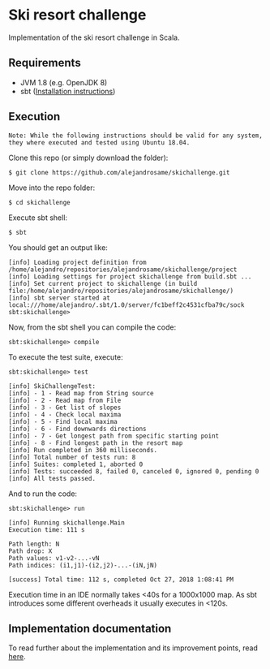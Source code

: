 # Ski resort challenge

Implementation of the ski resort challenge in Scala.

## Requirements

* JVM 1.8 (e.g. OpenJDK 8)
* sbt ([Installation instructions](https://www.scala-sbt.org/1.x/docs/Setup.html))

## Execution

`Note: While the following instructions should be valid for any system, they where executed and
tested using Ubuntu 18.04.`

Clone this repo (or simply download the folder):

```
$ git clone https://github.com/alejandrosame/skichallenge.git
```

Move into the repo folder:

```
$ cd skichallenge
```

Execute sbt shell:

```
$ sbt
```

You should get an output like:

```
[info] Loading project definition from /home/alejandro/repositories/alejandrosame/skichallenge/project
[info] Loading settings for project skichallenge from build.sbt ...
[info] Set current project to skichallenge (in build file:/home/alejandro/repositories/alejandrosame/skichallenge/)
[info] sbt server started at local:///home/alejandro/.sbt/1.0/server/fc1beff2c4531cfba79c/sock
sbt:skichallenge>
```

Now, from the sbt shell you can compile the code:

```
sbt:skichallenge> compile
```

To execute the test suite, execute:

```
sbt:skichallenge> test

[info] SkiChallengeTest:
[info] - 1 - Read map from String source
[info] - 2 - Read map from File
[info] - 3 - Get list of slopes
[info] - 4 - Check local maxima
[info] - 5 - Find local maxima
[info] - 6 - Find downwards directions
[info] - 7 - Get longest path from specific starting point
[info] - 8 - Find longest path in the resort map
[info] Run completed in 360 milliseconds.
[info] Total number of tests run: 8
[info] Suites: completed 1, aborted 0
[info] Tests: succeeded 8, failed 0, canceled 0, ignored 0, pending 0
[info] All tests passed.

```

And to run the code:

```
sbt:skichallenge> run

[info] Running skichallenge.Main
Execution time: 111 s

Path length: N
Path drop: X
Path values: v1-v2-...-vN
Path indices: (i1,j1)-(i2,j2)-...-(iN,jN)

[success] Total time: 112 s, completed Oct 27, 2018 1:08:41 PM
```

Execution time in an IDE normally takes <40s for a 1000x1000 map. As sbt introduces some different overheads
it usually executes in <120s.

## Implementation documentation

To read further about the implementation and its improvement points, read [here](src/main/scala/skichallenge).
